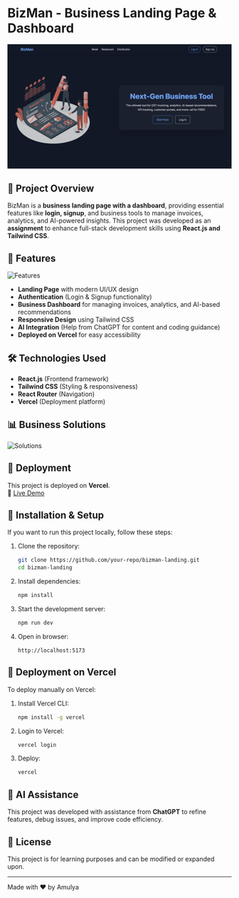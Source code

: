 # BizMan - Business Landing Page & Dashboard

![BizMan Landing](src/assets/bizman1.png)

## 🚀 Project Overview
BizMan is a **business landing page with a dashboard**, providing essential features like **login, signup**, and business tools to manage invoices, analytics, and AI-powered insights. This project was developed as an **assignment** to enhance full-stack development skills using **React.js and Tailwind CSS**.

## 🌟 Features
![Features](./assets/bizman2.png)

- **Landing Page** with modern UI/UX design
- **Authentication** (Login & Signup functionality)
- **Business Dashboard** for managing invoices, analytics, and AI-based recommendations
- **Responsive Design** using Tailwind CSS
- **AI Integration** (Help from ChatGPT for content and coding guidance)
- **Deployed on Vercel** for easy accessibility

## 🛠️ Technologies Used
- **React.js** (Frontend framework)
- **Tailwind CSS** (Styling & responsiveness)
- **React Router** (Navigation)
- **Vercel** (Deployment platform)

## 📊 Business Solutions
![Solutions](./assets/bizman3.png)

## 🚀 Deployment
This project is deployed on **Vercel**.  
🔗 [Live Demo](https://bizman.vercel.app/)

## 📖 Installation & Setup
If you want to run this project locally, follow these steps:

1. Clone the repository:
   ```sh
   git clone https://github.com/your-repo/bizman-landing.git
   cd bizman-landing
   ```

2. Install dependencies:
   ```sh
   npm install
   ```

3. Start the development server:
   ```sh
   npm run dev
   ```

4. Open in browser:
   ```
   http://localhost:5173
   ```

## 🚀 Deployment on Vercel
To deploy manually on Vercel:
1. Install Vercel CLI:
   ```sh
   npm install -g vercel
   ```
2. Login to Vercel:
   ```sh
   vercel login
   ```
3. Deploy:
   ```sh
   vercel
   ```

## 🤖 AI Assistance
This project was developed with assistance from **ChatGPT** to refine features, debug issues, and improve code efficiency.

## 📜 License
This project is for learning purposes and can be modified or expanded upon.

---

Made with ❤️ by Amulya

